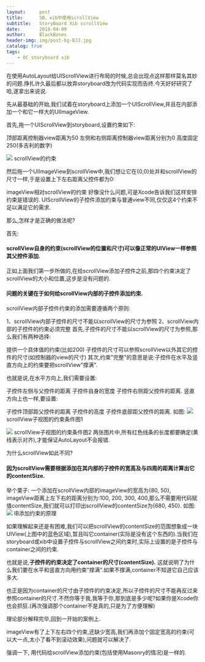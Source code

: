 ```yaml
---
layout:     post
title:      SB、xib中使用scrollView
subtitle:   StoryBoard Xib scrollView
date:       2018-04-09
author:     BlackBones
header-img: img/post-bg-BJJ.jpg
catalog: true
tags:
    - OC storyboard xib
---
```


在使用AutoLayout给UIScrollView进行布局的时候,总会出现点这样那样莫名其妙的问题.挣扎许久最后都以放弃storyboard改为代码实现而告终.今天好好研究了哈,遂拿出来说说.

先从最基础的开始,我们试着在storyboard上添加一个UIScrollView,并且在内部添加一个和它一样大的UIImageView.

首先,拖一个UIScrollView到storyboard,设置约束如下:

顶部距离控制器view距离为50
左侧和右侧距离控制器view距离分别为0![]()
高度固定250(多吉利的数字)

![](https://ws4.sinaimg.cn/large/006tKfTcgy1fq6euje51ij307s066gll.jpg)
scrollView的约束

然后拖一个UIImageView到scrollView中,我们想让它在{0,0}处并和scrollView的尺寸一样,于是设置上下左右距离父控件都为0:

imageView相对scrollView的约束
好像没什么问题,可是Xcode告诉我们这样安排约束是错误的.
UIScrollView的子控件添加约束与普通view不同,仅仅这4个约束不足以满足它的需求.

那么,怎样才是正确的做法呢?

首先:

#### scrollView自身的约束(scrollView的位置和尺寸)可以像正常的UIView一样参照其父控件添加.

正如上面我们第一步所做的,在给scrollView添加子控件之前,那四个约束决定了scrollView的大小和位置,这步是没有问题的.

#### 问题的关键在于如何给scrollView内部的子控件添加约束.

scrollView内部子控件约束的添加需要遵循两个原则:

1、scrollView内部子控件的尺寸不能以scrollView的尺寸为参照
2、scrollView内部的子控件的约束必须完整
首先,子控件的尺寸不能以scrollView的尺寸为参照,那么我们有两种选择:

提供一个具体值的约束(比如200)
子控件的尺寸可以参照scrollView以外其它的控件的尺寸(如控制器的view的尺寸)
其次,约束"完整"的意思是说:子控件在水平及竖直方向上的约束要把scrollView"撑满".

也就是说,在水平方向上,我们需要设置:

子控件左侧与父控件的距离
子控件自身的宽度
子控件右侧距父控件的距离.
竖直方向上也一样,要设置:

子控件顶部距父控件的距离
子控件的高度
子控件底部距父控件的距离.
如图:
![](https://ws3.sinaimg.cn/large/006tKfTcgy1fq6f6vj56sj30ak07q3ye.jpg
)
scrollView子视图的约束条件图1

![](https://ws2.sinaimg.cn/large/006tKfTcgy1fq6f74qa9fj30ar081aa0.jpg
)
scrollView子视图的约束条件图2
两张图片中,所有红色线条的长度都要确定(黄线表示对齐),才能保证AutoLayout不会报错.

为什么scrollView如此不同?
#### 因为scrollView需要根据添加在其内部的子控件的宽高及与四周的距离计算出它的contentSize.

举个栗子:
一个添加在scrollView内部的imageView的宽高为{80, 50}, imageView距离上左下右的距离分别为:100, 200, 300, 400,那么不需要用代码赋值contentSize,我们就可以打印出scrollView的contentSize为{680, 450}.
如图:
![](https://ws4.sinaimg.cn/large/006tKfTcgy1fq6f7uszd1j30bu07ojre.jpg
)
IB添加约束的原理

如果理解起来还是有困难,我们可以把scrollView的contentSize的范围想象成一块UIView(上图中的蓝色区域),暂且叫它container(实际是没有这个东西的).当我们在storyboard或xib中设置子控件与scrollView之间约束时,实际上设置的是子控件与container之间的约束.

也就是说,**子控件的约束决定了container的尺寸(contentSize).**
这就说明了为什么我们要在水平和竖直方向用约束"撑满".如果不撑满,container不知道它自己应该多大.

也正是因为container的尺寸由子控件的约束决定,所以子控件的尺寸不能再反过来参照container的尺寸.不然你等于我,我等于你,那到底是多少呢?如果你是Xcode你也会抓狂.(再次强调那个container不是真的,只是为了方便理解)

理论部分解释完毕,回到一开始的案例上.

imageView有了上下左右四个约束,还缺少宽高,我们再添加个固定宽高的约束(可以大一点,太小了看不到滚动效果),问题就可以解决了.

强调一下, 用代码给scrollView添加约束(包括使用Masonry的情况)是一样的.




